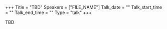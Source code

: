 +++
Title = "TBD"
Speakers = ["FILE_NAME"]
Talk_date = ""
Talk_start_time = ""
Talk_end_time = ""
Type = "talk"
+++

TBD